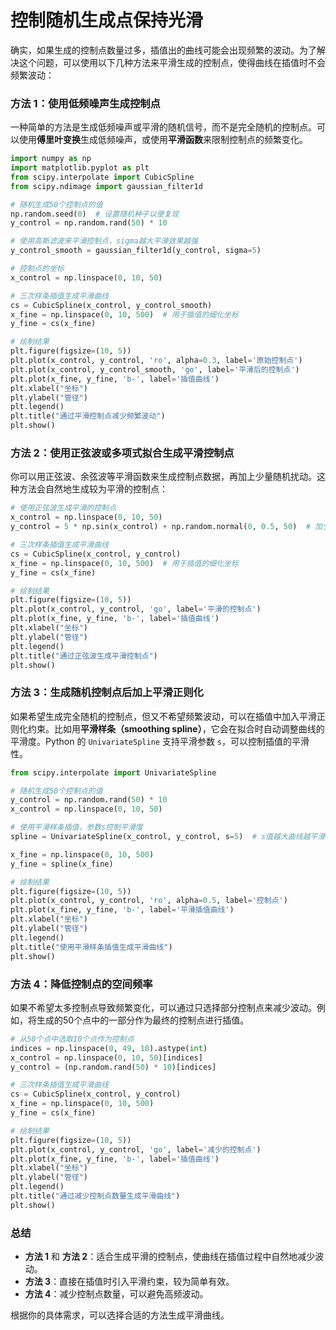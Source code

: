 # 控制随机生成点保持光滑

确实，如果生成的控制点数量过多，插值出的曲线可能会出现频繁的波动。为了解决这个问题，可以使用以下几种方法来平滑生成的控制点，使得曲线在插值时不会频繁波动：

### 方法 1：使用低频噪声生成控制点

一种简单的方法是生成低频噪声或平滑的随机信号，而不是完全随机的控制点。可以使用**傅里叶变换**生成低频噪声，或使用**平滑函数**来限制控制点的频繁变化。

```python
import numpy as np
import matplotlib.pyplot as plt
from scipy.interpolate import CubicSpline
from scipy.ndimage import gaussian_filter1d

# 随机生成50个控制点的值
np.random.seed(0)  # 设置随机种子以便复现
y_control = np.random.rand(50) * 10

# 使用高斯滤波来平滑控制点，sigma越大平滑效果越强
y_control_smooth = gaussian_filter1d(y_control, sigma=5)

# 控制点的坐标
x_control = np.linspace(0, 10, 50)

# 三次样条插值生成平滑曲线
cs = CubicSpline(x_control, y_control_smooth)
x_fine = np.linspace(0, 10, 500)  # 用于插值的细化坐标
y_fine = cs(x_fine)

# 绘制结果
plt.figure(figsize=(10, 5))
plt.plot(x_control, y_control, 'ro', alpha=0.3, label='原始控制点')
plt.plot(x_control, y_control_smooth, 'go', label='平滑后的控制点')
plt.plot(x_fine, y_fine, 'b-', label='插值曲线')
plt.xlabel("坐标")
plt.ylabel("管径")
plt.legend()
plt.title("通过平滑控制点减少频繁波动")
plt.show()
```

### 方法 2：使用正弦波或多项式拟合生成平滑控制点

你可以用正弦波、余弦波等平滑函数来生成控制点数据，再加上少量随机扰动。这种方法会自然地生成较为平滑的控制点：

```python
# 使用正弦波生成平滑的控制点
x_control = np.linspace(0, 10, 50)
y_control = 5 * np.sin(x_control) + np.random.normal(0, 0.5, 50)  # 加少量噪声

# 三次样条插值生成平滑曲线
cs = CubicSpline(x_control, y_control)
x_fine = np.linspace(0, 10, 500)  # 用于插值的细化坐标
y_fine = cs(x_fine)

# 绘制结果
plt.figure(figsize=(10, 5))
plt.plot(x_control, y_control, 'go', label='平滑的控制点')
plt.plot(x_fine, y_fine, 'b-', label='插值曲线')
plt.xlabel("坐标")
plt.ylabel("管径")
plt.legend()
plt.title("通过正弦波生成平滑控制点")
plt.show()
```

### 方法 3：生成随机控制点后加上平滑正则化

如果希望生成完全随机的控制点，但又不希望频繁波动，可以在插值中加入平滑正则化约束。比如用**平滑样条（smoothing spline）**，它会在拟合时自动调整曲线的平滑度。Python 的 `UnivariateSpline` 支持平滑参数 `s`，可以控制插值的平滑性。

```python
from scipy.interpolate import UnivariateSpline

# 随机生成50个控制点的值
y_control = np.random.rand(50) * 10
x_control = np.linspace(0, 10, 50)

# 使用平滑样条插值，参数s控制平滑度
spline = UnivariateSpline(x_control, y_control, s=5)  # s值越大曲线越平滑

x_fine = np.linspace(0, 10, 500)
y_fine = spline(x_fine)

# 绘制结果
plt.figure(figsize=(10, 5))
plt.plot(x_control, y_control, 'ro', alpha=0.5, label='控制点')
plt.plot(x_fine, y_fine, 'b-', label='平滑插值曲线')
plt.xlabel("坐标")
plt.ylabel("管径")
plt.legend()
plt.title("使用平滑样条插值生成平滑曲线")
plt.show()
```

### 方法 4：降低控制点的空间频率

如果不希望太多控制点导致频繁变化，可以通过只选择部分控制点来减少波动。例如，将生成的50个点中的一部分作为最终的控制点进行插值。

```python
# 从50个点中选取10个点作为控制点
indices = np.linspace(0, 49, 10).astype(int)
x_control = np.linspace(0, 10, 50)[indices]
y_control = (np.random.rand(50) * 10)[indices]

# 三次样条插值生成平滑曲线
cs = CubicSpline(x_control, y_control)
x_fine = np.linspace(0, 10, 500)
y_fine = cs(x_fine)

# 绘制结果
plt.figure(figsize=(10, 5))
plt.plot(x_control, y_control, 'go', label='减少的控制点')
plt.plot(x_fine, y_fine, 'b-', label='插值曲线')
plt.xlabel("坐标")
plt.ylabel("管径")
plt.legend()
plt.title("通过减少控制点数量生成平滑曲线")
plt.show()
```

### 总结

- **方法 1** 和 **方法 2**：适合生成平滑的控制点，使曲线在插值过程中自然地减少波动。
- **方法 3**：直接在插值时引入平滑约束，较为简单有效。
- **方法 4**：减少控制点数量，可以避免高频波动。

根据你的具体需求，可以选择合适的方法生成平滑曲线。
